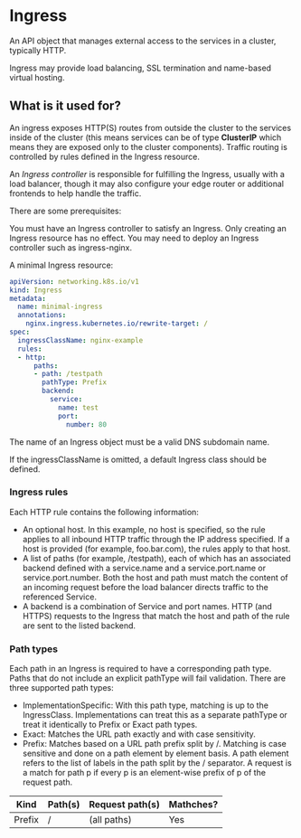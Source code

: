 # Ingress

An API object that manages external access to the services in a cluster, typically HTTP.

Ingress may provide load balancing, SSL termination and name-based virtual hosting.

## What is it used for?

An ingress exposes HTTP(S) routes from outside the cluster to the services inside of the cluster (this means services can be of type **ClusterIP** which means they are exposed only to the cluster components). Traffic routing is controlled by rules defined in the Ingress resource.

An *Ingress controller* is responsible for fulfilling the Ingress, usually with a load balancer, though it may also configure your edge router or additional frontends to help handle the traffic.

There are some prerequisites:

You must have an Ingress controller to satisfy an Ingress. Only creating an Ingress resource has no effect. You may need to deploy an Ingress controller such as ingress-nginx.

A minimal Ingress resource:

```yaml
apiVersion: networking.k8s.io/v1
kind: Ingress
metadata:
  name: minimal-ingress
  annotations:
    nginx.ingress.kubernetes.io/rewrite-target: /
spec:
  ingressClassName: nginx-example
  rules:
  - http:
      paths:
      - path: /testpath
        pathType: Prefix
        backend:
          service:
            name: test
            port:
              number: 80
```


The name of an Ingress object must be a valid DNS subdomain name.

If the ingressClassName is omitted, a default Ingress class should be defined.

### Ingress rules

Each HTTP rule contains the following information:
-   An optional host. In this example, no host is specified, so the rule applies to all inbound HTTP traffic through the IP address specified. If a host is provided (for example, foo.bar.com), the rules apply to that host.
-   A list of paths (for example, /testpath), each of which has an associated backend defined with a service.name and a service.port.name or service.port.number. Both the host and path must match the content of an incoming request before the load balancer directs traffic to the referenced Service.
-   A backend is a combination of Service and port names. HTTP (and HTTPS) requests to the Ingress that match the host and path of the rule are sent to the listed backend.

### Path types

Each path in an Ingress is required to have a corresponding path type. Paths that do not include an explicit pathType will fail validation. There are three supported path types:

-   ImplementationSpecific: With this path type, matching is up to the IngressClass. Implementations can treat this as a separate pathType or treat it identically to Prefix or Exact path types.
-   Exact: Matches the URL path exactly and with case sensitivity.
-   Prefix: Matches based on a URL path prefix split by /. Matching is case sensitive and done on a path element by element basis. A path element refers to the list of labels in the path split by the / separator. A request is a match for path p if every p is an element-wise prefix of p of the request path.

|Kind   | Path(s)   | Request path(s)   | Mathches? |
|-------|-----------|-------------------|-----------|
|Prefix | /         |(all paths)        |Yes        |
